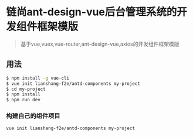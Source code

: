 # 链尚ant-design-vue后台管理系统的开发组件框架模版

> 基于vue,vuex,vue-router,ant-design-vue,axios的开发组件框架模版

## 用法

``` bash
$ npm install -g vue-cli
$ vue init lianshang-f2e/antd-components my-project
$ cd my-project
$ npm install
$ npm run dev
```

### 构建自己的组件项目

``` bash
vue init lianshang-f2e/antd-components my-project
```
